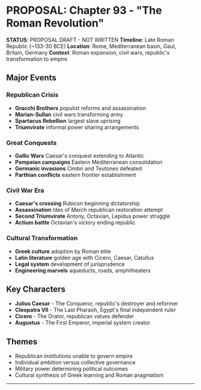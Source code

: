 # PROPOSAL: Chapter 93 - "The Roman Revolution"

**STATUS**: PROPOSAL DRAFT - NOT WRITTEN
**Timeline**: Late Roman Republic (~133-30 BCE)
**Location**: Rome, Mediterranean basin, Gaul, Britain, Germany
**Context**: Roman expansion, civil wars, republic's transformation to empire

## Major Events
### Republican Crisis
- **Gracchi Brothers** populist reforms and assassination
- **Marian-Sullan** civil wars transforming army
- **Spartacus Rebellion** largest slave uprising
- **Triumvirate** informal power sharing arrangements

### Great Conquests
- **Gallic Wars** Caesar's conquest extending to Atlantic
- **Pompeian campaigns** Eastern Mediterranean consolidation
- **Germanic invasions** Cimbri and Teutones defeated
- **Parthian conflicts** eastern frontier establishment

### Civil War Era
- **Caesar's crossing** Rubicon beginning dictatorship
- **Assassination** Ides of March republican restoration attempt
- **Second Triumvirate** Antony, Octavian, Lepidus power struggle
- **Actium battle** Octavian's victory ending republic

### Cultural Transformation
- **Greek culture** adoption by Roman elite
- **Latin literature** golden age with Cicero, Caesar, Catullus
- **Legal system** development of jurisprudence
- **Engineering marvels** aqueducts, roads, amphitheaters

## Key Characters
- **Julius Caesar** - The Conqueror, republic's destroyer and reformer
- **Cleopatra VII** - The Last Pharaoh, Egypt's final independent ruler
- **Cicero** - The Orator, republican values defender
- **Augustus** - The First Emperor, imperial system creator

## Themes
- Republican institutions unable to govern empire
- Individual ambition versus collective governance
- Military power determining political outcomes
- Cultural synthesis of Greek learning and Roman pragmatism

---